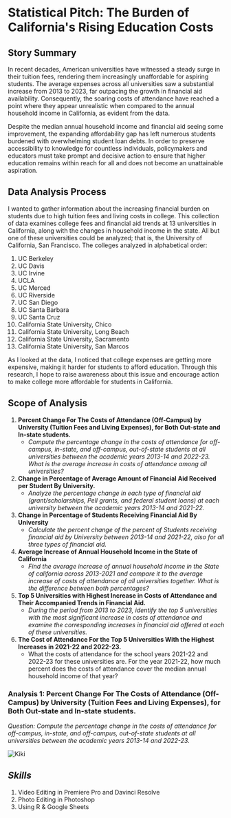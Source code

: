 # Statistical Pitch: The Burden of California's Rising Education Costs
## Story Summary 
  In recent decades, American universities have witnessed a steady surge in their tuition fees, rendering them increasingly unaffordable for aspiring students. The average expenses across all universities saw a substantial increase from 2013 to 2023, far outpacing the growth in financial aid availability. Consequently, the soaring costs of attendance have reached a point where they appear unrealistic when compared to the annual household income in California, as evident from the data.

  Despite the median annual household income and financial aid seeing some improvement, the expanding affordability gap has left numerous students burdened with overwhelming student loan debts. In order to preserve accessibility to knowledge for countless individuals, policymakers and educators must take prompt and decisive action to ensure that higher education remains within reach for all and does not become an unattainable aspiration.

## Data Analysis Process
  I wanted to gather information about the increasing financial burden on students due to high tuition fees and living costs in college. This collection of data examines college fees and financial aid trends at 13 universities in California, along with the changes in household income in the state. All but one of these universities could be analyzed; that is, the University of California, San Francisco. The colleges analyzed in alphabetical order:

1. UC Berkeley 
2. UC Davis 
3. UC Irvine
4. UCLA
5. UC Merced
6. UC Riverside
7. UC San Diego
8. UC Santa Barbara 
9. UC Santa Cruz 
10. California State University, Chico 
11. California State University, Long Beach
12. California State University, Sacramento 
13. California State University, San Marcos

  As I looked at the data, I noticed that college expenses are getting more expensive, making it harder for students to afford education. Through this research, I hope to raise awareness about this issue and encourage action to make college more affordable for students in California.

## Scope of Analysis
1. **Percent Change For The Costs of Attendance (Off-Campus) by University (Tuition Fees and Living Expenses), for Both Out-state and In-state students.**
    - _Compute the percentage change in the costs of attendance for off-campus, in-state, and off-campus, out-of-state students at all universities between the academic years 2013-14 and 2022-23. What is the average increase in costs of attendance among all universities?_
2. **Change in Percentage of Average Amount of Financial Aid Received per Student By University.**
    - _Analyze the percentage change in each type of financial aid (grant/scholarships, Pell grants, and federal student loans) at each university between the academic years 2013-14 and 2021-22._
3. **Change in Percentage of Students Receiving Financial Aid By University**
    - _Calculate the percent change of the percent of Students receiving financial aid by University between 2013-14 and 2021-22, also for all three types of financial aid._
4. **Average Increase of Annual Household Income in the State of California**
    - _Find the average increase of annual household income in the State of california across 2013-2021 and compare it to the average increase of costs of attendance of all universities together. What is the difference between both percentages?_
6. **Top 5 Universities with Highest Increase in Costs of Attendance and Their Accompanied Trends in Financial Aid.**
    - _During the period from 2013 to 2023, identify the top 5 universities with the most significant increase in costs of attendance and examine the corresponding increases in financial aid offered at each of these universities._
7. **The Cost of Attendance For the Top 5 Universities With the Highest Increases in 2021-22 and 2022-23.**
    - What the costs of attendance for the school years 2021-22 and 2022-23 for these universities are. For the year 2021-22, how much percent does the costs of attendance cover the median annual household income of that year?
      

### Analysis 1: Percent Change For The Costs of Attendance (Off-Campus) by University (Tuition Fees and Living Expenses), for Both Out-state and In-state students.
 
_Question: Compute the percentage change in the costs of attendance for off-campus, in-state, and off-campus, out-of-state students at all universities between the academic years 2013-14 and 2022-23._






![Kiki](https://github.com/kikidebruijne/j21-project/assets/140004293/f9a7b3a7-012f-46ea-8062-981dcf64e5e9)


## *Skills*
1. Video Editing in Premiere Pro and Davinci Resolve 
2. Photo Editing in Photoshop
3. Using R & Google Sheets

